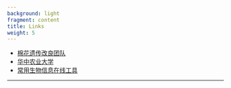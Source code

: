 ```yaml
---
background: light
fragment: content
title: Links
weight: 5
---
```


- [棉花遗传改良团队](#GCGI)
- [华中农业大学](#hzau)
- [常用生物信息在线工具](#Bioline)

---
